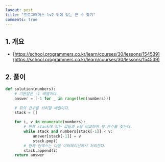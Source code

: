 ```yaml
---
layout: post
title: "프로그래머스 lv2 뒤에 있는 큰 수 찾기"
comments: true
---
```


## 1. 개요
- [https://school.programmers.co.kr/learn/courses/30/lessons/154539](https://school.programmers.co.kr/learn/courses/30/lessons/154539)


## 2. 풀이
```python
def solution(numbers):
    # 기본답은 -1 배열이다.
    answer = [-1 for _ in range(len(numbers))]
    
    # 뒤의 큰수를 처리할 배열이다.
    stack = []

    for i, v in enumerate(numbers):
        # 현재 stack에 있는 값들과 v을 비교하여 뒷 큰수를 찾는다.
        while stack and numbers[stack[-1]] < v:
            answer[stack[-1]] = v
            stack.pop()
        # 현제 인덱스는 다음 이터레이션에서 처리한다.
        stack.append(i)
    return answer
```
